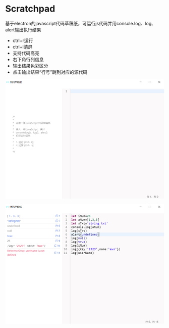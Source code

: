 # Scratchpad
基于electron的javascript代码草稿纸，可运行js代码并用console.log、log、alert输出执行结果

- ctrl+r运行
- ctrl+l清屏
- 支持代码高亮
- 右下角行列信息
- 输出结果色彩区分
- 点击输出结果“行号”跳到对应的源代码

![default](https://raw.githubusercontent.com/resyu/Scratchpad/master/assets/imgs/s1.jpg)

![runing](https://raw.githubusercontent.com/resyu/Scratchpad/master/assets/imgs/s2.jpg)

